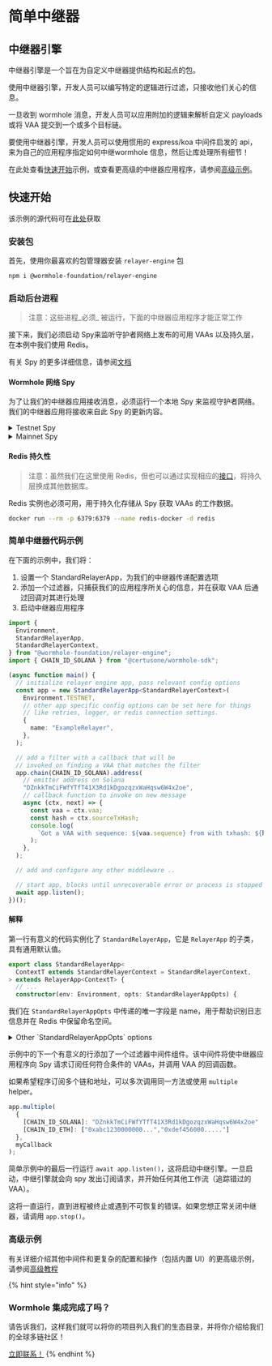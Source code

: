 # 简单中继器

## 中继器引擎

中继器引擎是一个旨在为自定义中继器提供结构和起点的包。

使用中继器引擎，开发人员可以编写特定的逻辑进行过滤，只接收他们关心的信息。

一旦收到 wormhole 消息，开发人员可以应用附加的逻辑来解析自定义 payloads 或将 VAA 提交到一个或多个目标链。

要使用中继器引擎，开发人员可以使用惯用的 express/koa 中间件启发的 api，来为自己的应用程序指定如何中继wormhole 信息，然后让库处理所有细节！

在此处查看[快速开始](./#quick-start)示例，或查看更高级的中继器应用程序，请参阅[高级示例](advanced-example.md)。

## 快速开始

该示例的源代码可在[此处](https://github.com/wormhole-foundation/relayer-engine/blob/main/examples/simple/src/app.ts)获取

### 安装包

首先，使用你最喜欢的包管理器安装 `relayer-engine` 包

```sh
npm i @wormhole-foundation/relayer-engine
```

### 启动后台进程

> 注意：这些进程_必须_ 被运行，下面的中继器应用程序才能正常工作

接下来，我们必须启动 Spy来监听守护者网络上发布的可用 VAAs 以及持久层，在本例中我们使用 Redis。

有关 Spy 的更多详细信息，请参阅[文档](https://docs.wormhole.com/wormhole/explore-wormhole/spy)

#### Wormhole 网络 Spy

为了让我们的中继器应用接收消息，必须运行一个本地 Spy 来监视守护者网络。我们的中继器应用将接收来自此 Spy 的更新内容。

<details>

<summary>Testnet Spy</summary>

```bash
docker run --platform=linux/amd64 \
-p 7073:7073 \
--entrypoint /guardiand ghcr.io/wormhole-foundation/guardiand:latest \
spy \
--nodeKey /node.key \
--spyRPC "[::]:7073" \
--env testnet
```

</details>

<details>

<summary>Mainnet Spy</summary>

```bash
docker run --platform=linux/amd64 \
-p 7073:7073 \
--entrypoint /guardiand ghcr.io/wormhole-foundation/guardiand:latest \
spy \
--nodeKey /node.key \
--spyRPC "[::]:7073" \
--env mainnet
```

</details>

#### Redis 持久性

> 注意：虽然我们在这里使用 Redis，但也可以通过实现相应的[接口](https://github.com/wormhole-foundation/relayer-engine/blob/main/relayer/storage/redis-storage.ts)，将持久层换成其他数据库。

Redis 实例也必须可用，用于持久化存储从 Spy 获取 VAAs 的工作数据。

```bash
docker run --rm -p 6379:6379 --name redis-docker -d redis
```

### 简单中继器代码示例

在下面的示例中，我们将：

1. 设置一个 StandardRelayerApp，为我们的中继器传递配置选项
2. 添加一个过滤器，只捕获我们的应用程序所关心的信息，并在获取 VAA 后通过回调对其进行处理
3. 启动中继器应用程序

```ts
import {
  Environment,
  StandardRelayerApp,
  StandardRelayerContext,
} from "@wormhole-foundation/relayer-engine";
import { CHAIN_ID_SOLANA } from "@certusone/wormhole-sdk";

(async function main() {
  // initialize relayer engine app, pass relevant config options
  const app = new StandardRelayerApp<StandardRelayerContext>(
    Environment.TESTNET,
    // other app specific config options can be set here for things
    // like retries, logger, or redis connection settings.
    {
      name: "ExampleRelayer",
    },
  );

  // add a filter with a callback that will be
  // invoked on finding a VAA that matches the filter
  app.chain(CHAIN_ID_SOLANA).address(
    // emitter address on Solana
    "DZnkkTmCiFWfYTfT41X3Rd1kDgozqzxWaHqsw6W4x2oe",
    // callback function to invoke on new message
    async (ctx, next) => {
      const vaa = ctx.vaa;
      const hash = ctx.sourceTxHash;
      console.log(
        `Got a VAA with sequence: ${vaa.sequence} from with txhash: ${hash}`,
      );
    },
  );

  // add and configure any other middleware ..

  // start app, blocks until unrecoverable error or process is stopped
  await app.listen();
})();
```

#### 解释

第一行有意义的代码实例化了 `StandardRelayerApp`，它是 `RelayerApp` 的子类，具有通用默认值。

```ts
export class StandardRelayerApp<
  ContextT extends StandardRelayerContext = StandardRelayerContext,
> extends RelayerApp<ContextT> {
  // ...
  constructor(env: Environment, opts: StandardRelayerAppOpts) {
```

我们在 `StandardRelayerAppOpts` 中传递的唯一字段是 name，用于帮助识别日志信息并在 Redis 中保留命名空间。

<details>

<summary>Other `StandardRelayerAppOpts` options</summary>

```ts
  wormholeRpcs?: string[];  // List of URLs from which to query missed VAAs
  concurrency?: number;     // How many concurrent requests to make for workflows
  spyEndpoint?: string;     // The hostname and port of our Spy
  logger?: Logger;          // A custom Logger
  privateKeys?: Partial<{ [k in ChainId]: any[]; }>; // A set of keys that can be used to sign and send transactions
  tokensByChain?: TokensByChain;    // The token list we care about
  workflows?: { retries: number; }; // How many times to retry a given workflow
  providers?: ProvidersOpts;        // Configuration for the default providers
  fetchSourceTxhash?: boolean;      // whether or not to get the original transaction id/hash
  // Redis config
  redisClusterEndpoints?: ClusterNode[];
  redisCluster?: ClusterOptions;
  redis?: RedisOptions;
```

</details>

示例中的下一个有意义的行添加了一个过滤器中间件组件。该中间件将使中继器应用程序向 Spy 请求订阅任何符合条件的 VAAs，并调用 VAA 的回调函数。

如果希望程序订阅多个链和地址，可以多次调用同一方法或使用 `multiple` helper。

```ts
app.multiple(
  {
    [CHAIN_ID_SOLANA]: "DZnkkTmCiFWfYTfT41X3Rd1kDgozqzxWaHqsw6W4x2oe"
    [CHAIN_ID_ETH]: ["0xabc1230000000...","0xdef456000....."]
  },
  myCallback
);
```

简单示例中的最后一行运行 `await app.listen()`，这将启动中继引擎。一旦启动，中继引擎就会向 spy 发出订阅请求，并开始任何其他工作流（追踪错过的VAA）。

这将一直运行，直到进程被终止或遇到不可恢复的错误。如果您想正常关闭中继器，请调用 `app.stop()`。

### 高级示例

有关详细介绍其他中间件和更复杂的配置和操作（包括内置 UI）的更高级示例，请参阅[高级教程](advanced-example.md)

{% hint style="info" %}
### Wormhole 集成完成了吗？

请告诉我们，这样我们就可以将你的项目列入我们的生态目录，并将你介绍给我们的全球多链社区！

[立即联系！](https://forms.clickup.com/45049775/f/1aytxf-10244/JKYWRUQ70AUI99F32Q)
{% endhint %}
